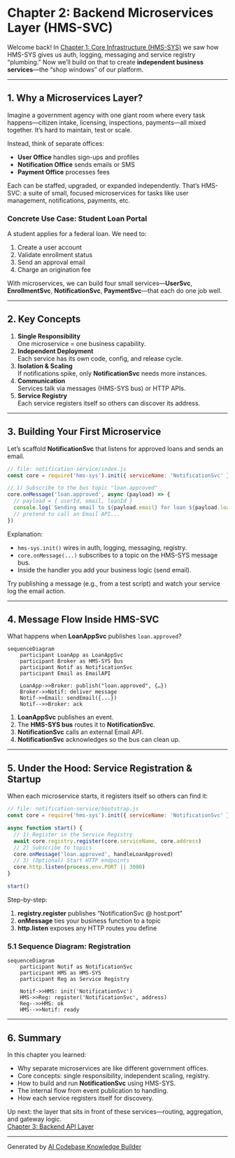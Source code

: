 # Chapter 2: Backend Microservices Layer (HMS-SVC)

Welcome back! In [Chapter 1: Core Infrastructure (HMS-SYS)](01_core_infrastructure__hms_sys__.md) we saw how HMS-SYS gives us auth, logging, messaging and service registry “plumbing.” Now we’ll build on that to create **independent business services**—the “shop windows” of our platform.

---

## 1. Why a Microservices Layer?

Imagine a government agency with one giant room where every task happens—citizen intake, licensing, inspections, payments—all mixed together. It’s hard to maintain, test or scale.

Instead, think of separate offices:

- **User Office** handles sign-ups and profiles  
- **Notification Office** sends emails or SMS  
- **Payment Office** processes fees  

Each can be staffed, upgraded, or expanded independently. That’s HMS-SVC: a suite of small, focused microservices for tasks like user management, notifications, payments, etc.

### Concrete Use Case: Student Loan Portal

A student applies for a federal loan. We need to:

1. Create a user account  
2. Validate enrollment status  
3. Send an approval email  
4. Charge an origination fee  

With microservices, we can build four small services—**UserSvc**, **EnrollmentSvc**, **NotificationSvc**, **PaymentSvc**—that each do one job well.

---

## 2. Key Concepts

1. **Single Responsibility**  
   One microservice = one business capability.  
2. **Independent Deployment**  
   Each service has its own code, config, and release cycle.  
3. **Isolation & Scaling**  
   If notifications spike, only **NotificationSvc** needs more instances.  
4. **Communication**  
   Services talk via messages (HMS-SYS bus) or HTTP APIs.  
5. **Service Registry**  
   Each service registers itself so others can discover its address.

---

## 3. Building Your First Microservice

Let’s scaffold **NotificationSvc** that listens for approved loans and sends an email.

```javascript
// file: notification-service/index.js
const core = require('hms-sys').init({ serviceName: 'NotificationSvc' })

// 1) Subscribe to the bus topic "loan.approved"
core.onMessage('loan.approved', async (payload) => {
  // payload = { userId, email, loanId }
  console.log(`Sending email to ${payload.email} for loan ${payload.loanId}`)
  // pretend to call an Email API...
})
```

Explanation:

- `hms-sys.init()` wires in auth, logging, messaging, registry.
- `core.onMessage(...)` subscribes to a topic on the HMS-SYS message bus.
- Inside the handler you add your business logic (send email).

Try publishing a message (e.g., from a test script) and watch your service log the email action.

---

## 4. Message Flow Inside HMS-SVC

What happens when **LoanAppSvc** publishes `loan.approved`?  

```mermaid
sequenceDiagram
    participant LoanApp as LoanAppSvc
    participant Broker as HMS-SYS Bus
    participant Notif as NotificationSvc
    participant Email as EmailAPI

    LoanApp->>Broker: publish("loan.approved", {…})
    Broker->>Notif: deliver message
    Notif->>Email: sendEmail({...})
    Notif-->>Broker: ack
```

1. **LoanAppSvc** publishes an event.  
2. The **HMS-SYS bus** routes it to **NotificationSvc**.  
3. **NotificationSvc** calls an external Email API.  
4. **NotificationSvc** acknowledges so the bus can clean up.

---

## 5. Under the Hood: Service Registration & Startup

When each microservice starts, it registers itself so others can find it:

```javascript
// file: notification-service/bootstrap.js
const core = require('hms-sys').init({ serviceName: 'NotificationSvc' })

async function start() {
  // 1) Register in the Service Registry
  await core.registry.register(core.serviceName, core.address)
  // 2) Subscribe to topics
  core.onMessage('loan.approved', handleLoanApproved)
  // 3) (Optional) Start HTTP endpoints
  core.http.listen(process.env.PORT || 3000)
}

start()
```

Step-by-step:

1. **registry.register** publishes “NotificationSvc @ host:port”  
2. **onMessage** ties your business function to a topic  
3. **http.listen** exposes any HTTP routes you define  

### 5.1 Sequence Diagram: Registration

```mermaid
sequenceDiagram
    participant Notif as NotificationSvc
    participant HMS as HMS-SYS
    participant Reg as Service Registry

    Notif->>HMS: init('NotificationSvc')
    HMS->>Reg: register('NotificationSvc', address)
    Reg-->>HMS: ok
    HMS-->>Notif: ready
```

---

## 6. Summary

In this chapter you learned:

- Why separate microservices are like different government offices.  
- Core concepts: single responsibility, independent scaling, registry.  
- How to build and run **NotificationSvc** using HMS-SYS.  
- The internal flow from event publication to handling.  
- How each service registers itself for discovery.

Up next: the layer that sits in front of these services—routing, aggregation, and gateway logic.  
[Chapter 3: Backend API Layer](03_backend_api_layer_.md)

---

Generated by [AI Codebase Knowledge Builder](https://github.com/The-Pocket/Tutorial-Codebase-Knowledge)